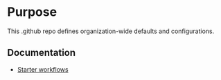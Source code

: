 # Purpose

This .github repo defines organization-wide defaults and configurations.

## Documentation

- [Starter workflows](https://docs.github.com/en/actions/using-workflows/creating-starter-workflows-for-your-organization)
